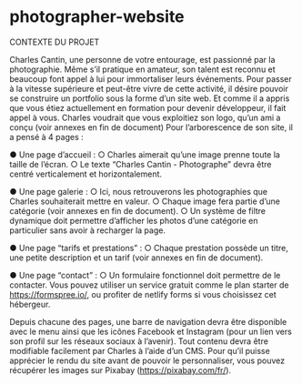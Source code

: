 # photographer-website
CONTEXTE DU PROJET 

Charles Cantin, une personne de votre entourage, est passionné par la photographie. Même s’il pratique en amateur, son talent est reconnu et beaucoup font 
appel à lui pour immortaliser leurs événements. Pour passer à la vitesse supérieure et peut-être vivre de cette activité, il désire pouvoir se construire 
un portfolio sous la forme d’un site web. Et comme il a appris que vous étiez actuellement en formation pour devenir développeur, il fait appel à vous. 
Charles voudrait que vous exploitiez son logo, qu’un ami a conçu (voir annexes en fin de document) Pour l’arborescence de son site, il a pensé à 4 pages :

● Une page d’accueil :
○ Charles aimerait qu’une image prenne toute la taille de l’écran.
○ Le texte “Charles Cantin - Photographe” devra être centré verticalement et horizontalement.

● Une page galerie :
○ Ici, nous retrouverons les photographies que Charles souhaiterait mettre en valeur.
○ Chaque image fera partie d’une catégorie (voir annexes en fin de document).
○ Un système de filtre dynamique doit permettre d’afficher les photos d’une catégorie en particulier sans avoir à recharger la page.

● Une page “tarifs et prestations” :
○ Chaque prestation possède un titre, une petite description et un tarif (voir annexes en fin de document).

● Une page “contact” :
○ Un formulaire fonctionnel doit permettre de le contacter. Vous pouvez utiliser un service gratuit comme le plan starter de https://formspree.io/, 
ou profiter de netlify forms si vous choisissez cet hébergeur.

Depuis chacune des pages, une barre de navigation devra être disponible avec le menu ainsi que les icônes Facebook et Instagram (pour un lien vers son profil 
sur les réseaux sociaux à l’avenir).
Tout contenu devra être modifiable facilement par Charles à l’aide d’un CMS. Pour qu’il puisse apprécier le rendu du site avant de pouvoir le personnaliser, 
vous pouvez récupérer les images sur Pixabay (https://pixabay.com/fr/).
